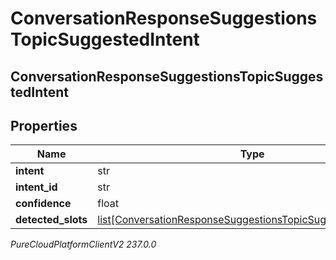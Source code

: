 # ConversationResponseSuggestionsTopicSuggestedIntent

## ConversationResponseSuggestionsTopicSuggestedIntent

## Properties

|Name | Type | Description | Notes|
|------------ | ------------- | ------------- | -------------|
| **intent** | str |  | [optional] |
| **intent_id** | str |  | [optional] |
| **confidence** | float |  | [optional] |
| **detected_slots** | [list[ConversationResponseSuggestionsTopicSuggestedIntentSlot]](ConversationResponseSuggestionsTopicSuggestedIntentSlot) |  | [optional] |



_PureCloudPlatformClientV2 237.0.0_
